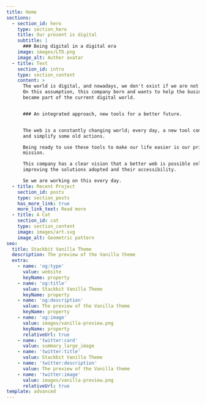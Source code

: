 ```yaml
---
title: Home
sections:
  - section_id: hero
    type: section_hero
    title: Our present is digital
    subtitle: |
      ### Being digital in a digital era
    image: images/LTD.png
    image_alt: Author avatar
  - title: Text
    section_id: intro
    type: section_content
    content: >
      The world is digital, and nowadays, we don't exist if we are not online.
      On this assumption, this company born and wants to help the businesses
      became part of the current digital world.


      ### An integrated approach, new tools for a better future.


      The web is a constantly changing world; every day, a new tool comes out
      and simplify some old actions.

      Being ready to use these tools to make our life easier is our primary
      mission.

      This company has a clear vision that a better web is possible only by
      improving the solutions adopted and their accessibility.

      Se we are working on this every day.
  - title: Recent Project
    section_id: posts
    type: section_posts
    has_more_link: true
    more_link_text: Read more
  - title: A Cat
    section_id: cat
    type: section_content
    image: images/art.svg
    image_alt: Geometric pattern
seo:
  title: Stackbit Vanilla Theme
  description: The preview of the Vanilla theme
  extra:
    - name: 'og:type'
      value: website
      keyName: property
    - name: 'og:title'
      value: Stackbit Vanilla Theme
      keyName: property
    - name: 'og:description'
      value: The preview of the Vanilla theme
      keyName: property
    - name: 'og:image'
      value: images/vanilla-preview.png
      keyName: property
      relativeUrl: true
    - name: 'twitter:card'
      value: summary_large_image
    - name: 'twitter:title'
      value: Stackbit Vanilla Theme
    - name: 'twitter:description'
      value: The preview of the Vanilla theme
    - name: 'twitter:image'
      value: images/vanilla-preview.png
      relativeUrl: true
template: advanced
---
```

